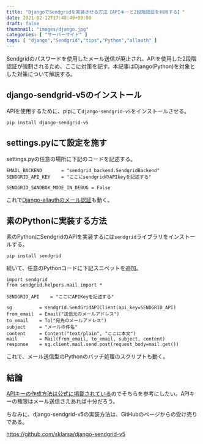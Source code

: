```yaml
---
title: "DjangoでSendgridを実装させる方法【APIキーと2段階認証を利用する】"
date: 2021-02-12T17:48:49+09:00
draft: false
thumbnail: "images/django.jpg"
categories: [ "サーバーサイド" ]
tags: [ "django","Sendgrid","tips","Python","allauth" ]
---
```


Sendgridのパスワードを使用したメール送信が廃止され、APIを使用した2段階認証が強制されるため、ここに対策を記す。本記事はDjango(Python)を対象とした対策について解説する。

## django-sendgrid-v5のインストール

APIを使用するために、pipにて`django-sendgrid-v5`をインストールさせる。

    pip install django-sendgrid-v5


## settings.pyにて設定を施す

settings.pyの任意の場所に下記のコードを記述する。

    EMAIL_BACKEND       = "sendgrid_backend.SendgridBackend"
    SENDGRID_API_KEY    = "ここにsendgridのAPIkeyを記述する"

    SENDGRID_SANDBOX_MODE_IN_DEBUG = False

これで[Django-allauthのメール認証](/post/startup-django-allauth/)も動く。

## 素のPythonに実装する方法

素のPythonにSendgridのAPIを実装するには`sendgrid`ライブラリをインストールする。

    pip install sendgrid

続いて、任意のPythonコードに下記スニペットを追加。

    import sendgrid
    from sendgrid.helpers.mail import *
    
    SENDGRID_API    = "ここにAPIKeyを記述する"
    
    sg          = sendgrid.SendGridAPIClient(api_key=SENDGRID_API)
    from_email  = Email("送信元のメールアドレス")
    to_email    = To("宛先のメールアドレス")
    subject     = "メールの件名"
    content     = Content("text/plain", "ここに本文")
    mail        = Mail(from_email, to_email, subject, content)
    response    = sg.client.mail.send.post(request_body=mail.get())

これで、メール送信型のPythonのバッチ処理のスクリプトも動く。


## 結論

[APIキーの作成方法は公式に掲載されている](https://sendgrid.kke.co.jp/docs/User_Manual_JP/Settings/api_keys.html#-Create-an-API-Key)のでそちらを参考にしたい。APIキーの権限はメール送信さえあれば十分だろう。

ちなみに、django-sendgrid-v5の実装方法は、GitHubのページからの受け売りである。

https://github.com/sklarsa/django-sendgrid-v5
